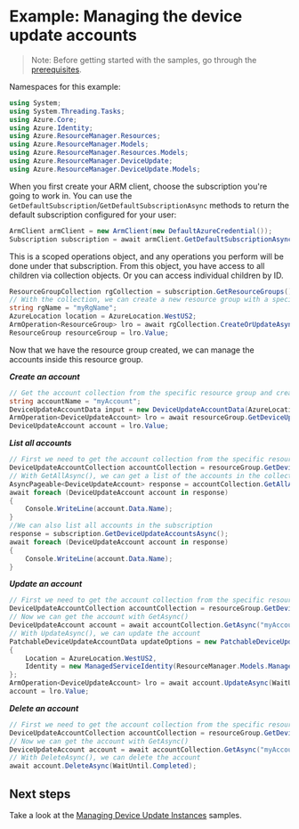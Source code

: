 # Example: Managing the device update accounts

>Note: Before getting started with the samples, go through the [prerequisites](https://github.com/Azure/azure-sdk-for-net/tree/main/sdk/resourcemanager/Azure.ResourceManager#prerequisites).

Namespaces for this example:
```C# Snippet:Manage_Accounts_Namespaces
using System;
using System.Threading.Tasks;
using Azure.Core;
using Azure.Identity;
using Azure.ResourceManager.Resources;
using Azure.ResourceManager.Models;
using Azure.ResourceManager.Resources.Models;
using Azure.ResourceManager.DeviceUpdate;
using Azure.ResourceManager.DeviceUpdate.Models;
```

When you first create your ARM client, choose the subscription you're going to work in. You can use the `GetDefaultSubscription`/`GetDefaultSubscriptionAsync` methods to return the default subscription configured for your user:

```C# Snippet:Readme_DefaultSubscription
ArmClient armClient = new ArmClient(new DefaultAzureCredential());
Subscription subscription = await armClient.GetDefaultSubscriptionAsync();
```

This is a scoped operations object, and any operations you perform will be done under that subscription. From this object, you have access to all children via collection objects. Or you can access individual children by ID.

```C# Snippet:Readme_GetResourceGroupCollection
ResourceGroupCollection rgCollection = subscription.GetResourceGroups();
// With the collection, we can create a new resource group with a specific name
string rgName = "myRgName";
AzureLocation location = AzureLocation.WestUS2;
ArmOperation<ResourceGroup> lro = await rgCollection.CreateOrUpdateAsync(WaitUntil.Completed, rgName, new ResourceGroupData(location));
ResourceGroup resourceGroup = lro.Value;
```

Now that we have the resource group created, we can manage the accounts inside this resource group.

***Create an account***

```C# Snippet:Managing_Accounts_CreateAnAccount
// Get the account collection from the specific resource group and create an account
string accountName = "myAccount";
DeviceUpdateAccountData input = new DeviceUpdateAccountData(AzureLocation.WestUS2);
ArmOperation<DeviceUpdateAccount> lro = await resourceGroup.GetDeviceUpdateAccounts().CreateOrUpdateAsync(WaitUntil.Completed, accountName, input);
DeviceUpdateAccount account = lro.Value;
```

***List all accounts***

```C# Snippet:Managing_Accounts_ListAllAccounts
// First we need to get the account collection from the specific resource group
DeviceUpdateAccountCollection accountCollection = resourceGroup.GetDeviceUpdateAccounts();
// With GetAllAsync(), we can get a list of the accounts in the collection
AsyncPageable<DeviceUpdateAccount> response = accountCollection.GetAllAsync();
await foreach (DeviceUpdateAccount account in response)
{
    Console.WriteLine(account.Data.Name);
}
//We can also list all accounts in the subscription
response = subscription.GetDeviceUpdateAccountsAsync();
await foreach (DeviceUpdateAccount account in response)
{
    Console.WriteLine(account.Data.Name);
}
```

***Update an account***

```C# Snippet:Managing_Accounts_UpdateAnAccount
// First we need to get the account collection from the specific resource group
DeviceUpdateAccountCollection accountCollection = resourceGroup.GetDeviceUpdateAccounts();
// Now we can get the account with GetAsync()
DeviceUpdateAccount account = await accountCollection.GetAsync("myAccount");
// With UpdateAsync(), we can update the account
PatchableDeviceUpdateAccountData updateOptions = new PatchableDeviceUpdateAccountData()
{
    Location = AzureLocation.WestUS2,
    Identity = new ManagedServiceIdentity(ResourceManager.Models.ManagedServiceIdentityType.None)
};
ArmOperation<DeviceUpdateAccount> lro = await account.UpdateAsync(WaitUntil.Completed, updateOptions);
account = lro.Value;
```

***Delete an account***

```C# Snippet:Managing_Accounts_DeleteAnAccount
// First we need to get the account collection from the specific resource group
DeviceUpdateAccountCollection accountCollection = resourceGroup.GetDeviceUpdateAccounts();
// Now we can get the account with GetAsync()
DeviceUpdateAccount account = await accountCollection.GetAsync("myAccount");
// With DeleteAsync(), we can delete the account
await account.DeleteAsync(WaitUntil.Completed);
```


## Next steps
Take a look at the [Managing Device Update Instances](https://github.com/Azure/azure-sdk-for-net/blob/main/sdk/deviceupdate/Azure.ResourceManager.DeviceUpdate/samples/Sample2_ManagingDeviceUpdateInstances.md) samples.
